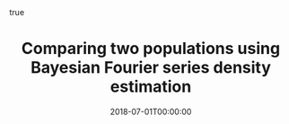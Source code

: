 ---
title : "Comparing two populations using Bayesian Fourier series density estimation"
date : 2018-07-01T00:00:00
draft : false

# Authors. Comma separated list, e.g. `["Bob Smith", "David Jones"]`.
authors : [M. H. de A. Inácio, admin, L. E. B. Salasar ]

# Publication type.
# Legend:
# 0 : Uncategorized
# 1 : Conference paper
# 2 : Journal article
# 3 : Manuscript
# 4 : Report
# 5 : Book
# 6 : Book section
publication_types : ["2"]

# Publication name and optional abbreviated version.
publication : "Communications in Statistics – Simulation and Computation."
#publication_short : "In *ICMEW*"

# Abstract and optional shortened version.
abstract : ""
abstract_short : ""

# Featured image thumbnail (optional)
image_preview : ""

# Is this a selected publication? (true/false)
selected : false

# Projects (optional).
#   Associate this publication with one or more of your projects.
#   Simply enter your project's filename without extension.
#   E.g. `projects : ["deep-learning"]` references `content/project/deep-learning.md`.
#   Otherwise, set `projects : []`.
# projects : ["example-external-project"]

# Tags (optional).
#   Set `tags : []` for no tags, or use the form `tags : ["A Tag", "Another Tag"]` for one or more tags.
tags : ["Nonparametric Statistics","Density Estimation","Bayesian Inference"]

# Links (optional).
url_pdf : "https://www.tandfonline.com/doi/abs/10.1080/03610918.2018.1484480?journalCode=lssp20"
#url_preprint : ""
url_code : "https://github.com/randommm/npcompare"
#url_dataset : "#"
#url_project : "#"
#url_slides : "#"
#url_video : "#"
#url_poster : "#"
#url_source : "#"

# Custom links (optional).
#   Uncomment line below to enable. For multiple links, use the form `[{...}, {...}, {...}]`.
#url_custom : [{name : "Custom Link", url : "http://example.org"}]

# Does this page contain LaTeX math? (true/false)
math : true

# Does this page require source code highlighting? (true/false)
highlight : true

 
---